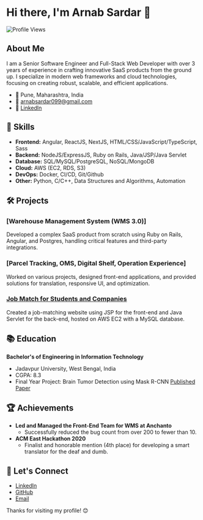 # Hi there, I'm Arnab Sardar 👋

![Profile Views](https://komarev.com/ghpvc/?username=Arnab0999&color=blue)

## About Me

I am a Senior Software Engineer and Full-Stack Web Developer with over 3 years of experience in crafting innovative SaaS products from the ground up. I specialize in modern web frameworks and cloud technologies, focusing on creating robust, scalable, and efficient applications.

- 📍 Pune, Maharashtra, India
- 📧 arnabsardar099@gmail.com
- 💼 [LinkedIn](https://www.linkedin.com/in/arnab-sardar-290537190)

## 🚀 Skills

- **Frontend:** Angular, ReactJS, NextJS, HTML/CSS/JavaScript/TypeScript, Sass
- **Backend:** NodeJS/ExpressJS, Ruby on Rails, Java/JSP/Java Servlet
- **Database:** SQL/MySQL/PostgreSQL, NoSQL/MongoDB
- **Cloud:** AWS (EC2, RDS, S3)
- **DevOps:** Docker, CI/CD, Git/Github
- **Other:** Python, C/C++, Data Structures and Algorithms, Automation

## 🛠 Projects

### [Warehouse Management System (WMS 3.0)]
Developed a complex SaaS product from scratch using Ruby on Rails, Angular, and Postgres, handling critical features and third-party integrations.

### [Parcel Tracking, OMS, Digital Shelf, Operation Experience]
Worked on various projects, designed front-end applications, and provided solutions for translation, responsive UI, and optimization.

### [Job Match for Students and Companies](https://github.com/Arnab0999/JobPost)
Created a job-matching website using JSP for the front-end and Java Servlet for the back-end, hosted on AWS EC2 with a MySQL database.

## 📚 Education

**Bachelor's of Engineering in Information Technology**
- Jadavpur University, West Bengal, India
- CGPA: 8.3
- Final Year Project: Brain Tumor Detection using Mask R-CNN [Published Paper](https://ijisae.org/index.php/IJISAE/article/view/2145)

## 🏆 Achievements

- **Led and Managed the Front-End Team for WMS at Anchanto**
  - Successfully reduced the bug count from over 200 to fewer than 10.
- **ACM East Hackathon 2020**
  - Finalist and honorable mention (4th place) for developing a smart translator for the deaf and dumb.


## 🔗 Let's Connect

- [LinkedIn](https://www.linkedin.com/in/arnab-sardar-290537190)
- [GitHub](https://github.com/Arnab0999)
- [Email](mailto:arnabsardar099@gmail.com)

Thanks for visiting my profile! 😊
